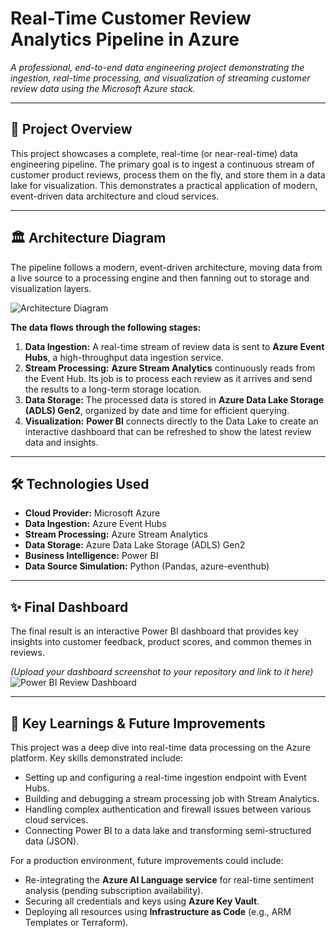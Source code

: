 # Real-Time Customer Review Analytics Pipeline in Azure

*A professional, end-to-end data engineering project demonstrating the ingestion, real-time processing, and visualization of streaming customer review data using the Microsoft Azure stack.*

---

## 📖 Project Overview
This project showcases a complete, real-time (or near-real-time) data engineering pipeline. The primary goal is to ingest a continuous stream of customer product reviews, process them on the fly, and store them in a data lake for visualization. This demonstrates a practical application of modern, event-driven data architecture and cloud services.

---

## 🏛️ Architecture Diagram
The pipeline follows a modern, event-driven architecture, moving data from a live source to a processing engine and then fanning out to storage and visualization layers.


![Architecture Diagram](link_to_your_architecture_diagram.png)

**The data flows through the following stages:**
1.  **Data Ingestion:** A real-time stream of review data is sent to **Azure Event Hubs**, a high-throughput data ingestion service.
2.  **Stream Processing:** **Azure Stream Analytics** continuously reads from the Event Hub. Its job is to process each review as it arrives and send the results to a long-term storage location.
3.  **Data Storage:** The processed data is stored in **Azure Data Lake Storage (ADLS) Gen2**, organized by date and time for efficient querying.
4.  **Visualization:** **Power BI** connects directly to the Data Lake to create an interactive dashboard that can be refreshed to show the latest review data and insights.

---

## 🛠️ Technologies Used
* **Cloud Provider:** Microsoft Azure
* **Data Ingestion:** Azure Event Hubs
* **Stream Processing:** Azure Stream Analytics
* **Data Storage:** Azure Data Lake Storage (ADLS) Gen2
* **Business Intelligence:** Power BI
* **Data Source Simulation:** Python (Pandas, azure-eventhub)

---

## ✨ Final Dashboard
The final result is an interactive Power BI dashboard that provides key insights into customer feedback, product scores, and common themes in reviews.

*(Upload your dashboard screenshot to your repository and link to it here)*
![Power BI Review Dashboard](link_to_your_dashboard_screenshot.png)

---

## 🚀 Key Learnings & Future Improvements
This project was a deep dive into real-time data processing on the Azure platform. Key skills demonstrated include:
* Setting up and configuring a real-time ingestion endpoint with Event Hubs.
* Building and debugging a stream processing job with Stream Analytics.
* Handling complex authentication and firewall issues between various cloud services.
* Connecting Power BI to a data lake and transforming semi-structured data (JSON).

For a production environment, future improvements could include:
* Re-integrating the **Azure AI Language service** for real-time sentiment analysis (pending subscription availability).
* Securing all credentials and keys using **Azure Key Vault**.
* Deploying all resources using **Infrastructure as Code** (e.g., ARM Templates or Terraform).
